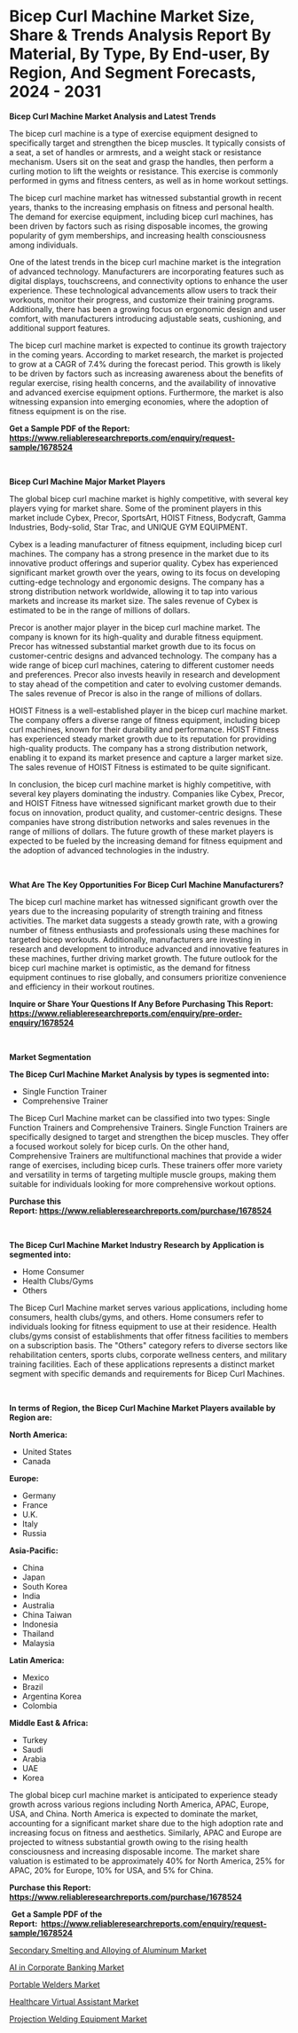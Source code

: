 <p><h1>Bicep Curl Machine Market Size, Share & Trends Analysis Report By Material, By Type, By End-user, By Region, And Segment Forecasts, 2024 - 2031</h1></p><p><strong>Bicep Curl Machine Market Analysis and Latest Trends</strong></p>
<p><p>The bicep curl machine is a type of exercise equipment designed to specifically target and strengthen the bicep muscles. It typically consists of a seat, a set of handles or armrests, and a weight stack or resistance mechanism. Users sit on the seat and grasp the handles, then perform a curling motion to lift the weights or resistance. This exercise is commonly performed in gyms and fitness centers, as well as in home workout settings.</p><p>The bicep curl machine market has witnessed substantial growth in recent years, thanks to the increasing emphasis on fitness and personal health. The demand for exercise equipment, including bicep curl machines, has been driven by factors such as rising disposable incomes, the growing popularity of gym memberships, and increasing health consciousness among individuals.</p><p>One of the latest trends in the bicep curl machine market is the integration of advanced technology. Manufacturers are incorporating features such as digital displays, touchscreens, and connectivity options to enhance the user experience. These technological advancements allow users to track their workouts, monitor their progress, and customize their training programs. Additionally, there has been a growing focus on ergonomic design and user comfort, with manufacturers introducing adjustable seats, cushioning, and additional support features.</p><p>The bicep curl machine market is expected to continue its growth trajectory in the coming years. According to market research, the market is projected to grow at a CAGR of 7.4% during the forecast period. This growth is likely to be driven by factors such as increasing awareness about the benefits of regular exercise, rising health concerns, and the availability of innovative and advanced exercise equipment options. Furthermore, the market is also witnessing expansion into emerging economies, where the adoption of fitness equipment is on the rise.</p></p>
<p><strong>Get a Sample PDF of the Report:&nbsp; <a href="https://www.reliableresearchreports.com/enquiry/request-sample/1678524">https://www.reliableresearchreports.com/enquiry/request-sample/1678524</a></strong></p>
<p>&nbsp;</p>
<p><strong>Bicep Curl Machine Major Market Players</strong></p>
<p><p>The global bicep curl machine market is highly competitive, with several key players vying for market share. Some of the prominent players in this market include Cybex, Precor, SportsArt, HOIST Fitness, Bodycraft, Gamma Industries, Body-solid, Star Trac, and UNIQUE GYM EQUIPMENT.</p><p>Cybex is a leading manufacturer of fitness equipment, including bicep curl machines. The company has a strong presence in the market due to its innovative product offerings and superior quality. Cybex has experienced significant market growth over the years, owing to its focus on developing cutting-edge technology and ergonomic designs. The company has a strong distribution network worldwide, allowing it to tap into various markets and increase its market size. The sales revenue of Cybex is estimated to be in the range of millions of dollars.</p><p>Precor is another major player in the bicep curl machine market. The company is known for its high-quality and durable fitness equipment. Precor has witnessed substantial market growth due to its focus on customer-centric designs and advanced technology. The company has a wide range of bicep curl machines, catering to different customer needs and preferences. Precor also invests heavily in research and development to stay ahead of the competition and cater to evolving customer demands. The sales revenue of Precor is also in the range of millions of dollars.</p><p>HOIST Fitness is a well-established player in the bicep curl machine market. The company offers a diverse range of fitness equipment, including bicep curl machines, known for their durability and performance. HOIST Fitness has experienced steady market growth due to its reputation for providing high-quality products. The company has a strong distribution network, enabling it to expand its market presence and capture a larger market size. The sales revenue of HOIST Fitness is estimated to be quite significant.</p><p>In conclusion, the bicep curl machine market is highly competitive, with several key players dominating the industry. Companies like Cybex, Precor, and HOIST Fitness have witnessed significant market growth due to their focus on innovation, product quality, and customer-centric designs. These companies have strong distribution networks and sales revenues in the range of millions of dollars. The future growth of these market players is expected to be fueled by the increasing demand for fitness equipment and the adoption of advanced technologies in the industry.</p></p>
<p>&nbsp;</p>
<p><strong>What Are The Key Opportunities For Bicep Curl Machine Manufacturers?</strong></p>
<p><p>The bicep curl machine market has witnessed significant growth over the years due to the increasing popularity of strength training and fitness activities. The market data suggests a steady growth rate, with a growing number of fitness enthusiasts and professionals using these machines for targeted bicep workouts. Additionally, manufacturers are investing in research and development to introduce advanced and innovative features in these machines, further driving market growth. The future outlook for the bicep curl machine market is optimistic, as the demand for fitness equipment continues to rise globally, and consumers prioritize convenience and efficiency in their workout routines.</p></p>
<p><strong>Inquire or Share Your Questions If Any Before Purchasing This Report: <a href="https://www.reliableresearchreports.com/enquiry/pre-order-enquiry/1678524">https://www.reliableresearchreports.com/enquiry/pre-order-enquiry/1678524</a></strong></p>
<p>&nbsp;</p>
<p><strong>Market Segmentation</strong></p>
<p><strong>The Bicep Curl Machine Market Analysis by types is segmented into:</strong></p>
<p><ul><li>Single Function Trainer</li><li>Comprehensive Trainer</li></ul></p>
<p><p>The Bicep Curl Machine market can be classified into two types: Single Function Trainers and Comprehensive Trainers. Single Function Trainers are specifically designed to target and strengthen the bicep muscles. They offer a focused workout solely for bicep curls. On the other hand, Comprehensive Trainers are multifunctional machines that provide a wider range of exercises, including bicep curls. These trainers offer more variety and versatility in terms of targeting multiple muscle groups, making them suitable for individuals looking for more comprehensive workout options.</p></p>
<p><strong>Purchase this Report:&nbsp;<a href="https://www.reliableresearchreports.com/purchase/1678524">https://www.reliableresearchreports.com/purchase/1678524</a></strong></p>
<p>&nbsp;</p>
<p><strong>The Bicep Curl Machine Market Industry Research by Application is segmented into:</strong></p>
<p><ul><li>Home Consumer</li><li>Health Clubs/Gyms</li><li>Others</li></ul></p>
<p><p>The Bicep Curl Machine market serves various applications, including home consumers, health clubs/gyms, and others. Home consumers refer to individuals looking for fitness equipment to use at their residence. Health clubs/gyms consist of establishments that offer fitness facilities to members on a subscription basis. The "Others" category refers to diverse sectors like rehabilitation centers, sports clubs, corporate wellness centers, and military training facilities. Each of these applications represents a distinct market segment with specific demands and requirements for Bicep Curl Machines.</p></p>
<p>&nbsp;</p>
<p><strong>In terms of Region, the Bicep Curl Machine Market Players available by Region are:</strong></p>
<p>
    <p> <strong> North America: </strong>
        <ul>
            <li>United States</li>
            <li>Canada</li>
        </ul>
        </p> 
    <p> <strong> Europe: </strong>
        <ul>
            <li>Germany</li>
            <li>France</li>
            <li>U.K.</li>
            <li>Italy</li>
            <li>Russia</li>
        </ul>
        </p> 
    <p> <strong> Asia-Pacific: </strong>
        <ul>
            <li>China</li>
            <li>Japan</li>
            <li>South Korea</li>
            <li>India</li>
            <li>Australia</li>
            <li>China Taiwan</li>
            <li>Indonesia</li>
            <li>Thailand</li>
            <li>Malaysia</li>
        </ul>
        </p> 
    <p> <strong> Latin America: </strong>
        <ul>
            <li>Mexico</li>
            <li>Brazil</li>
            <li>Argentina Korea</li>
            <li>Colombia</li>
        </ul>
        </p> 
    <p> <strong> Middle East & Africa: </strong>
        <ul>
            <li>Turkey</li>
            <li>Saudi</li>
            <li>Arabia</li>
            <li>UAE</li>
            <li>Korea</li>
        </ul>
    </p>
    </p>
<p><p>The global bicep curl machine market is anticipated to experience steady growth across various regions including North America, APAC, Europe, USA, and China. North America is expected to dominate the market, accounting for a significant market share due to the high adoption rate and increasing focus on fitness and aesthetics. Similarly, APAC and Europe are projected to witness substantial growth owing to the rising health consciousness and increasing disposable income. The market share valuation is estimated to be approximately 40% for North America, 25% for APAC, 20% for Europe, 10% for USA, and 5% for China.</p></p>
<p><strong>Purchase this Report: <a href="https://www.reliableresearchreports.com/purchase/1678524">https://www.reliableresearchreports.com/purchase/1678524</a></strong></p>
<p>&nbsp;<strong>Get a Sample PDF of the Report:&nbsp;&nbsp;<a href="https://www.reliableresearchreports.com/enquiry/request-sample/1678524">https://www.reliableresearchreports.com/enquiry/request-sample/1678524</a></strong></p>
<p><strong></strong></p>
<p><p><a href="https://medium.com/@saraprifti1917/secondary-smelting-and-alloying-of-aluminum-market-the-key-to-successful-business-strategy-baa877c804de">Secondary Smelting and Alloying of Aluminum Market</a></p><p><a href="https://medium.com/@saraprifti1917/ai-in-corporate-banking-nbsp-market-focuses-on-market-share-size-and-projected-forecast-till-2030-efc4cbc3e297">AI in Corporate Banking Market</a></p><p><a href="https://github.com/ashepherd82/Market-Research-Report-List-2/blob/main/portable-welders-market.md">Portable Welders Market</a></p><p><a href="https://medium.com/@saraprifti1917/decoding-healthcare-virtual-assistant-market-metrics-market-share-trends-and-growth-patterns-b6136737dba3">Healthcare Virtual Assistant Market</a></p><p><a href="https://github.com/FassouRP/Market-Research-Report-List-2/blob/main/projection-welding-equipment-market.md">Projection Welding Equipment Market</a></p></p>